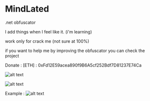 # MindLated
.net obfuscator

I add things when I feel like it. (i'm learning)

work only for crack me (not sure at 100%) 

if you want to help me by improving the obfuscator you can check the project

Donate : 
[ETH] : 0xFd12E59acea890f9B6A5cf252Bdf7D81237E74Ca

![alt text](https://i.imgur.com/IUfJIPd.png)

![alt text](https://i.imgur.com/2BFm1S3.png)

Example :
![alt text](https://i.imgur.com/UnCLDVZ.png)
